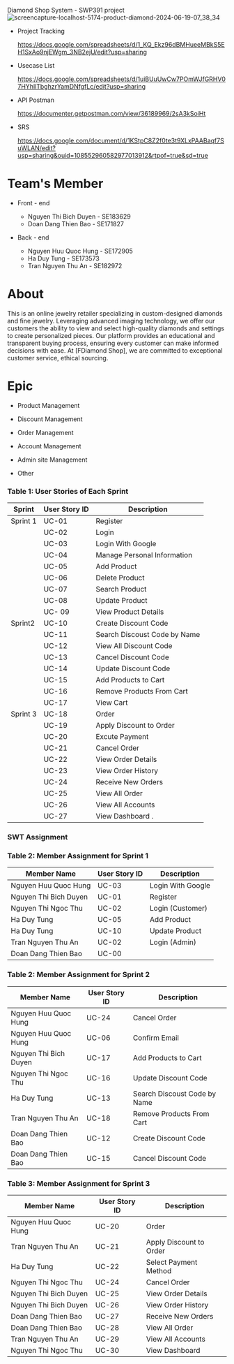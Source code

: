 Diamond Shop System - SWP391 project
![screencapture-localhost-5174-product-diamond-2024-06-19-07_38_34](https://github.com/quochungg/FDiamondShop/assets/167979922/404aa80a-6696-403e-9ebb-b33c1487a5d7)
- Project Tracking
  
  https://docs.google.com/spreadsheets/d/1_KQ_Ekz96dBMHueeMBkS5EH1SxAo9njEWgm_3NB2ejU/edit?usp=sharing
  
- Usecase List

  https://docs.google.com/spreadsheets/d/1uiBUuUwCw7POmWJfGRHV07HYhllTbghzrYamDNfgfLc/edit?usp=sharing

- API Postman

  https://documenter.getpostman.com/view/36189969/2sA3kSoiHt
  
- SRS 

  https://docs.google.com/document/d/1KStpC8Z2f0te3t9XLxPAABaqf7SuWLAN/edit?usp=sharing&ouid=108552960582977013912&rtpof=true&sd=true
  

# Team's Member

- Front - end
  
  - Nguyen Thi Bich Duyen - SE183629
  - Doan Dang Thien Bao - SE171827
    
- Back - end
  
  - Nguyen Huu Quoc Hung - SE172905
  - Ha Duy Tung - SE173573
  - Tran Nguyen Thu An - SE182972

# About

This is an online jewelry retailer specializing in custom-designed diamonds and fine jewelry. Leveraging advanced imaging technology, we offer our customers the ability to view and select high-quality diamonds and settings to create personalized pieces. Our platform provides an educational and transparent buying process, ensuring every customer can make informed decisions with ease. At [FDiamond Shop], we are committed to exceptional customer service, ethical sourcing.

# Epic

- Product Management

- Discount Management

- Order Management

- Account Management

- Admin site Management

- Other
### Table 1: User Stories of Each Sprint
| Sprint   | User Story ID | Description                |
|----------|----------------|----------------------------|
| Sprint 1 | UC-01    | Register                      |
|          | UC-02    | Login                     |
|          | UC-03    | Login With Google           |
|          | UC-04    | Manage Personal Information            |
|          | UC-05    | Add Product           |
|          | UC-06    | Delete Product                 |
|          | UC-07    | Search Product               |
|          | UC-08    | Update Product               |
|          | UC- 09   | View Product Details                |
| Sprint2  | UC-10   | Create Discount Code              |
|          | UC-11    | Search Discoust Code by Name            |
|          | UC-12   | View All Discount Code            |
|          | UC-13    | Cancel Discount Code               |
|          | UC-14    | Update Discount Code                 |
|          | UC-15    | Add Products to Cart                 |
|          | UC-16    | Remove Products From Cart               |
|          | UC-17    | View Cart            |
| Sprint 3 | UC-18    | Order               |
|          | UC-19    | Apply Discount to Order               |
|          | UC-20    | Excute Payment                 |
|          | UC-21    | Cancel Order                 |
|          | UC-22    | View Order Details                 |
|          | UC-23    | View Order History               |
|          | UC-24    | Receive New Orders                 |
|          | UC-25    | View All Order        |
|          | UC-26    | View All Accounts         |
|          | UC-27    | View Dashboard   .      |





### SWT Assignment
### Table 2: Member Assignment for Sprint 1
| Member Name | User Story ID | Description            |
|-------------|---------------|------------------------|
| Nguyen Huu Quoc Hung     | UC-03   |  Login With Google                 |
| Nguyen Thi Bich Duyen     | UC-01   | Register       |
| Nguyen Thi Ngoc Thu   | UC-02    | Login (Customer)                    |
| Ha Duy Tung    | UC-05    | Add Product                   |
| Ha Duy Tung    | UC-10    | Update Product                  |
| Tran Nguyen Thu An       | UC-02    | Login (Admin)           |
| Doan Dang Thien Bao       | UC-00    |            |

### Table 2: Member Assignment for Sprint 2
| Member Name | User Story ID | Description            |
|-------------|---------------|------------------------|
| Nguyen Huu Quoc Hung     | UC-24   | Cancel Order                |
| Nguyen Huu Quoc Hung     | UC-06   | Confirm Email                 |
| Nguyen Thi Bich Duyen     | UC-17   | Add Products to Cart       |
| Nguyen Thi Ngoc Thu   | UC-16    | Update Discount Code                    |
| Ha Duy Tung    | UC-13    | Search Discoust Code by Name                   |
| Tran Nguyen Thu An       | UC-18    | Remove Products From Cart           |
| Doan Dang Thien Bao       | UC-12    | Create Discount Code            |
| Doan Dang Thien Bao       | UC-15    | Cancel Discount Code            |      

### Table 3: Member Assignment for Sprint 3
| Member Name | User Story ID | Description            |
|-------------|---------------|------------------------|
| Nguyen Huu Quoc Hung     | UC-20   | Order                |
| Tran Nguyen Thu An       | UC-21    | Apply Discount to Order           |
| Ha Duy Tung    | UC-22    | Select Payment Method                   |
| Nguyen Thi Ngoc Thu   | UC-24    | Cancel Order                    |
| Nguyen Thi Bich Duyen     | UC-25   | View Order Details      |
| Nguyen Thi Bich Duyen     | UC-26   | View Order History       |
| Doan Dang Thien Bao       | UC-27    | Receive New Orders            | 
| Doan Dang Thien Bao       | UC-28    | View All Order             |
| Tran Nguyen Thu An       | UC-29    | View All Accounts           |
| Nguyen Thi Ngoc Thu   | UC-30    | View Dashboard                  |
<!-- ## Minimal [(Free version)](https://minimal-kit-react.vercel.app/)

![license](https://img.shields.io/badge/license-MIT-blue.svg)

> Free React Admin Dashboard made with Material-UI components and React.

![preview](public/assets/preview.jpg)

## Demo

- [Dashboard Page](https://minimal-kit-react.vercel.app/)
- [Users Page](https://minimal-kit-react.vercel.app/user)
- [Products Page](https://minimal-kit-react.vercel.app/products)
- [Blog Page](https://minimal-kit-react.vercel.app/blog)
- [Login Page](https://minimal-kit-react.vercel.app/login)
- [Not Found Page](https://minimal-kit-react.vercel.app/404)

## Quick start

- [Download from Github](https://github.com/minimal-ui-kit/material-kit-react/archive/refs/heads/main.zip) or clone the repo : `git clone https://github.com/minimal-ui-kit/material-kit-react.git`
- Recommended `Node.js v18.x`.
- **Install:** `yarn install`
- **Start:** `yarn dev`
- **Build:** `yarn build`

## Upgrade to PRO Version

| Minimal Free     | [Minimal Pro](https://material-ui.com/store/items/minimal-dashboard/) |
| :--------------- | :-------------------------------------------------------------------- |
| **6** Demo Pages | **70+** Demo Pages                                                    |
| -                | Authentication with **Amplify**, **Auth0**, **JWT** and **Firebase**  |
| -                | [+More components](https://minimals.cc/components)                    |
| -                | Dark & light mode                                                     |
| -                | Next.js version                                                       |
| -                | TypeScript version (Standard Plus and Extended license)               |
| -                | Design Figma File (Standard Plus and Extended license)                |
| -                | Complete Users Flows                                                  |
| -                | Learn more: [Package & License](https://docs.minimals.cc/package)     |

## License

Distributed under the MIT License. See [LICENSE](https://github.com/minimal-ui-kit/minimal.free/blob/main/LICENSE.md) for more information.

## Contact us

Email: support@minimals.cc -->
